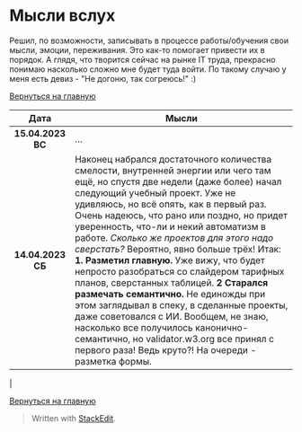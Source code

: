 
# Мысли вслух

Решил, по возможности, записывать в процессе работы/обучения свои мысли, эмоции, переживания. Это как-то помогает привести их в порядок. А глядя, что творится сейчас на рынке IT труда, прекрасно понимаю насколько сложно мне будет туда войти. По такому случаю у меня есть девиз - "Не догоню, так согреюсь!"  :)

[Вернуться на главную](../readme.md)

| Дата | Мысли  |
|--|--|
|<center>**15.04.2023 ВС** | … |
| <center>**14.04.2023 СБ** | Наконец набрался достаточного количества смелости, внутренней энергии или чего там ещё, но спустя две недели (даже более) начал следующий учебный проект. Уже не удивляюсь, но всё опять, как в первый раз. Очень надеюсь, что рано или поздно, но придет уверенность, что-ли и некий автоматизм в работе. *Сколько же проектов для этого надо сверстать?* Вероятно, явно больше трёх! Итак: **1. Разметил главную.**  Уже вижу, что будет непросто разобраться со слайдером тарифных планов, сверстанных таблицей. **2 Старался размечать семантично.** Не единожды при этом заглядывал в спеку, в сделанные проекты, даже советовался с ИИ. Вообщем, не знаю, насколько все получилось канонично-семантично, но validator.w3.org все принял с первого раза! Ведь круто?! На очереди - разметка формы.
|

[Вернуться на главную](../Readme.md)



> Written with [StackEdit](https://stackedit.io/).
